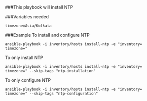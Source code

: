 ###This playbook will install NTP

###Variables needed
```
timezone=Asia/Kolkata
```
###Example
To install and configure NTP
```
ansible-playbook -i inventory/hosts install-ntp -e "inventory= timezone="
```
To only install NTP
```
ansible-playbook -i inventory/hosts install-ntp -e "inventory= timezone=" --skip-tags "ntp-installation"
```
To only configure NTP
```
ansible-playbook -i inventory/hosts install-ntp -e "inventory= timezone=" --skip-tags "ntp-configuration"
```
